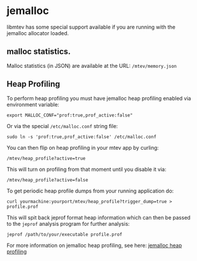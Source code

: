 # jemalloc

libmtev has some special support available if you are running with the jemalloc
allocator loaded.

## malloc statistics.

Malloc statistics (in JSON) are available at the URL: `/mtev/memory.json`

## Heap Profiling

To perform heap profiling you must have jemalloc heap profiling enabled 
via environment variable:

`export MALLOC_CONF="prof:true,prof_active:false"`

Or via the special `/etc/malloc.conf` string file:

`sudo ln -s 'prof:true,prof_active:false' /etc/malloc.conf`

You can then flip on heap profiling in your mtev app by curling:

`/mtev/heap_profile?active=true`

This will turn on profiling from that moment until you disable it via:

`/mtev/heap_profile?active=false`

To get periodic heap profile dumps from your running application do:

`curl yourmachine:yourport/mtev/heap_profile?trigger_dump=true > profile.prof`

This will spit back jeprof format heap information which can then be passed
to the `jeprof` analysis program for further analysis:

`jeprof /path/to/your/executable profile.prof`

For more information on jemalloc heap profiling, see here: [jemalloc heap profiling](https://github.com/jemalloc/jemalloc/wiki/Use-Case%3A-Heap-Profiling)


